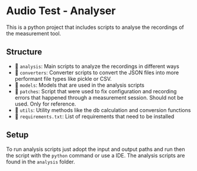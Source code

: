 # Audio Test - Analyser
This is a python project that includes scripts to analyse the recordings of the measurement tool.

## Structure
- 📁 `analysis`: Main scripts to analyze the recordings in different ways
- 📁 `converters`: Converter scripts to convert the JSON files into more performant file types like pickle or CSV.
- 📁 `models`: Models that are used in the analysis scripts
- 📁 `patches`: Script that were used to fix configuration and recording errors that happened through a measurement session. Should not be used. Only for reference.
- 📁 `utils`: Utility methods like the db calculation and conversion functions  
- 📄 `requirements.txt`: List of requirements that need to be installed

## Setup
To run analysis scripts just adopt the input and output paths and run then the script with the `python` command or use a IDE. The analysis scripts are found in the `analysis` folder.
